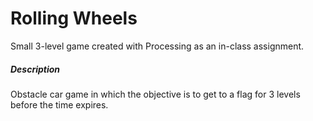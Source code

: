 # Rolling Wheels 

Small 3-level game created with Processing as an in-class assignment.

##### Description

Obstacle car game in which the objective is to get to a flag for 3 levels before the time expires.
